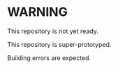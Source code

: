 # WARNING
This repository is not yet ready.

This repository is super-prototyped.

Building errors are expected.
